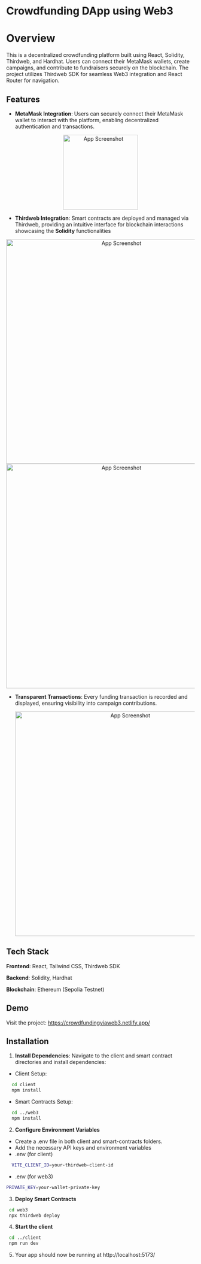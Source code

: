 
# Crowdfunding DApp using Web3
# Overview

This is a decentralized crowdfunding platform built using React, Solidity, Thirdweb, and Hardhat. Users can connect their MetaMask wallets, create campaigns, and contribute to fundraisers securely on the blockchain. The project utilizes Thirdweb SDK for seamless Web3 integration and React Router for navigation.


## Features

- **MetaMask Integration**: Users can securely connect their MetaMask wallet to interact with the platform, enabling decentralized authentication and transactions.
<p align="center">
  <img src="https://i.postimg.cc/c4Tp4D8c/Screenshot-2025-02-24-010141.png" alt="App Screenshot" width="200">
</p>

- **Thirdweb Integration**: Smart contracts are deployed and managed via Thirdweb, providing an intuitive interface for blockchain interactions showcasing the **Solidity** functionalities
<p align="center">
  <img src="https://i.postimg.cc/G388jYqd/Screenshot-2025-02-24-005642.png" alt="App Screenshot" width="600">
  <img src="https://i.postimg.cc/G388jYqd/Screenshot-2025-02-24-005847.png" alt="App Screenshot" width="600">

</p>


- **Transparent Transactions**: Every funding transaction is recorded and displayed, ensuring visibility into campaign contributions.
  <p align="center">
  <img src="https://i.postimg.cc/CKqzSptX/Screenshot-2025-02-24-005318.png" alt="App Screenshot" width="600">

</p>


## Tech Stack

**Frontend**: React, Tailwind CSS, Thirdweb SDK

**Backend**: Solidity, Hardhat

**Blockchain**: Ethereum (Sepolia Testnet)

## Demo

Visit the project:
https://crowdfundingviaweb3.netlify.app/
## Installation

1. **Install Dependencies**: Navigate to the client and smart contract directories and install dependencies:
- Client Setup:
```bash
  cd client
  npm install
```
- Smart Contracts Setup:
```bash
  cd ../web3
  npm install
```
2. **Configure Environment Variables**
- Create a .env file in both client and smart-contracts folders.
- Add the necessary API keys and environment variables
- .env (for client)
```bash
  VITE_CLIENT_ID=your-thirdweb-client-id
```
- .env (for web3)
```bash
PRIVATE_KEY=your-wallet-private-key
```
3. **Deploy Smart Contracts**
```bash
 cd web3
 npx thirdweb deploy
```
4. **Start the client**
```bash
 cd ../client
 npm run dev

```
5. Your app should now be running at http://localhost:5173/ 




